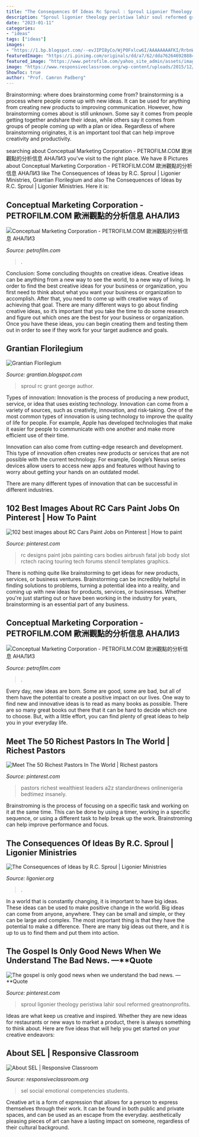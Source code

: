 ```yaml
---
title: "The Consequences Of Ideas Rc Sproul : Sproul Ligonier Theology Peristiwa Lahir Soul Reformed Greatnonprofits"
description: "Sproul ligonier theology peristiwa lahir soul reformed greatnonprofits"
date: "2023-01-11"
categories:
- "ideas"
tags: ["ideas"]
images:
- "https://1.bp.blogspot.com/--evJIPI8yCo/WjP0Fxlcw6I/AAAAAAAAFKI/RrbnWicTL9AgQoy9Go7XR52IqSR93iJzQCLcBGAs/s1600/RC.jpg"
featuredImage: "https://i.pinimg.com/originals/dd/a7/62/dda762646928884f29569ddca3069f0a.jpg"
featured_image: "https://www.petrofilm.com/yahoo_site_admin/assets/images/Coat_of_arms_of_the_United_States_of_Americasvg.116154857_std.png"
image: "https://www.responsiveclassroom.org/wp-content/uploads/2015/12/DSC_3847.jpg"
ShowToc: true
author: "Prof. Camron Padberg"
---
```



Brainstorming: where does brainstorming come from?
brainstorming is a process where people come up with new ideas. It can be used for anything from creating new products to improving communication. However, how brainstorming comes about is still unknown. Some say it comes from people getting together andshare their ideas, while others say it comes from groups of people coming up with a plan or idea. Regardless of where brainstorming originates, it is an important tool that can help improve creativity and productivity.

	

		
searching about Conceptual Marketing Corporation - PETROFILM.COM ﻿歐洲觀點的分析信息 АНАЛИЗ you've visit to the right place. We have 8 Pictures about Conceptual Marketing Corporation - PETROFILM.COM ﻿歐洲觀點的分析信息 АНАЛИЗ like The Consequences of Ideas by R.C. Sproul | Ligonier Ministries, Grantian Florilegium and also The Consequences of Ideas by R.C. Sproul | Ligonier Ministries. Here it is:
		
    
## Conceptual Marketing Corporation - PETROFILM.COM ﻿歐洲觀點的分析信息 АНАЛИЗ

<img loading=lazy src="https://www.petrofilm.com/yahoo_site_admin/assets/images/Coat_of_arms_of_the_United_States_of_Americasvg.116154857_std.png" onerror="this.onerror=null;this.src='https://tse1.mm.bing.net/th?id=OIP.p6UAqHmPRt6SLRD3XDJt_gDqEK&amp;pid=15.1';" alt="Conceptual Marketing Corporation - PETROFILM.COM ﻿歐洲觀點的分析信息 АНАЛИЗ">

_Source: petrofilm.com_

>. 

	

Conclusion: Some concluding thoughts on creative ideas.
Creative ideas can be anything from a new way to see the world, to a new way of living. In order to find the best creative ideas for your business or organization, you first need to think about what you want your business or organization to accomplish. After that, you need to come up with creative ways of achieving that goal. There are many different ways to go about finding creative ideas, so it’s important that you take the time to do some research and figure out which ones are the best for your business or organization. Once you have these ideas, you can begin creating them and testing them out in order to see if they work for your target audience and goals.

    
## Grantian Florilegium

<img loading=lazy src="https://1.bp.blogspot.com/--evJIPI8yCo/WjP0Fxlcw6I/AAAAAAAAFKI/RrbnWicTL9AgQoy9Go7XR52IqSR93iJzQCLcBGAs/s1600/RC.jpg" onerror="this.onerror=null;this.src='https://tse2.mm.bing.net/th?id=OIP.5DMmFDqBHr-lvTFU5phgbwHaJt&amp;pid=15.1';" alt="Grantian Florilegium">

_Source: grantian.blogspot.com_

>sproul rc grant george author. 

	

Types of innovation:
Innovation is the process of producing a new product, service, or idea that uses existing technology. Innovation can come from a variety of sources, such as creativity, innovation, and risk-taking. 
One of the most common types of innovation is using technology to improve the quality of life for people. For example, Apple has developed technologies that make it easier for people to communicate with one another and make more efficient use of their time. 

Innovation can also come from cutting-edge research and development. This type of innovation often creates new products or services that are not possible with the current technology. For example, Google’s Nexus series devices allow users to access new apps and features without having to worry about getting your hands on an outdated model. 

There are many different types of innovation that can be successful in different industries.

    
## 102 Best Images About RC Cars Paint Jobs On Pinterest | How To Paint

<img loading=lazy src="https://s-media-cache-ak0.pinimg.com/736x/69/2a/26/692a26a410ca135e86b3c749a06da737--airbrush-art-slot-car.jpg" onerror="this.onerror=null;this.src='https://tse1.mm.bing.net/th?id=OIP.lbteiEu-56DwSO9QRVDvxAHaFj&amp;pid=15.1';" alt="102 best images about RC Cars Paint Jobs on Pinterest | How to paint">

_Source: pinterest.com_

>rc designs paint jobs painting cars bodies airbrush fatal job body slot rctech racing touring tech forums stencil templates graphics. 

	

There is nothing quite like brainstorming to get ideas for new products, services, or business ventures. Brainstorming can be incredibly helpful in finding solutions to problems, turning a potential idea into a reality, and coming up with new ideas for products, services, or businesses. Whether you're just starting out or have been working in the industry for years, brainstorming is an essential part of any business.

    
## Conceptual Marketing Corporation - PETROFILM.COM ﻿歐洲觀點的分析信息 АНАЛИЗ

<img loading=lazy src="https://petrofilm.com/yahoo_site_admin/assets/images/_RAF_Mildenhall_Logo_9B-4_BOEING_RC-135W_Power_plant.101113446_std.jpg" onerror="this.onerror=null;this.src='https://tse1.mm.bing.net/th?id=OIP.k5ac2IH_HevP1uilDfqF7QHaEc&amp;pid=15.1';" alt="Conceptual Marketing Corporation - PETROFILM.COM ﻿歐洲觀點的分析信息 АНАЛИЗ">

_Source: petrofilm.com_

>. 

	

Every day, new ideas are born. Some are good, some are bad, but all of them have the potential to create a positive impact on our lives. One way to find new and innovative ideas is to read as many books as possible. There are so many great books out there that it can be hard to decide which one to choose. But, with a little effort, you can find plenty of great ideas to help you in your everyday life.

    
## Meet The 50 Richest Pastors In The World | Richest Pastors

<img loading=lazy src="https://i.pinimg.com/originals/dd/a7/62/dda762646928884f29569ddca3069f0a.jpg" onerror="this.onerror=null;this.src='https://tse2.mm.bing.net/th?id=OIP.098UuFQdgffK4PKsQuCRbwHaE8&amp;pid=15.1';" alt="Meet The 50 Richest Pastors In The World | Richest pastors">

_Source: pinterest.com_

>pastors richest wealthiest leaders a2z standardnews onlinenigeria bedtimez insanely. 

	

Brainstroming is the process of focusing on a specific task and working on it at the same time. This can be done by using a timer, working in a specific sequence, or using a different task to help break up the work. Brainstroming can help improve performance and focus.

    
## The Consequences Of Ideas By R.C. Sproul | Ligonier Ministries

<img loading=lazy src="https://images.ctfassets.net/ukqj0ybhazqg/CON01_16x9_text.jpg/5d92d6af6db84ec3090472785a63850f/CON01_16x9_text.jpg?w=1200&amp;q=50" onerror="this.onerror=null;this.src='https://tse3.mm.bing.net/th?id=OIP.RlM-FmL4dszNaODU0KHTBQHaEK&amp;pid=15.1';" alt="The Consequences of Ideas by R.C. Sproul | Ligonier Ministries">

_Source: ligonier.org_

>. 

	

In a world that is constantly changing, it is important to have big ideas. These ideas can be used to make positive change in the world. Big ideas can come from anyone, anywhere. They can be small and simple, or they can be large and complex. The most important thing is that they have the potential to make a difference. There are many big ideas out there, and it is up to us to find them and put them into action.

    
## The Gospel Is Only Good News When We Understand The Bad News. —**Quote

<img loading=lazy src="https://s-media-cache-ak0.pinimg.com/736x/d0/4f/b0/d04fb0142b8a52841e7b4025ceb86783.jpg" onerror="this.onerror=null;this.src='https://tse1.mm.bing.net/th?id=OIP.t9MV--r-R0Akr1AXu9MXCwHaHa&amp;pid=15.1';" alt="The gospel is only good news when we understand the bad news. —**Quote">

_Source: pinterest.com_

>sproul ligonier theology peristiwa lahir soul reformed greatnonprofits. 

	

Ideas are what keep us creative and inspired. Whether they are new ideas for restaurants or new ways to market a product, there is always something to think about. Here are five ideas that will help you get started on your creative endeavors: 

    
## About SEL | Responsive Classroom

<img loading=lazy src="https://www.responsiveclassroom.org/wp-content/uploads/2015/12/DSC_3847.jpg" onerror="this.onerror=null;this.src='https://tse3.mm.bing.net/th?id=OIP.m8Kiu92ExotM_HxY8vtu9wHaE7&amp;pid=15.1';" alt="About SEL | Responsive Classroom">

_Source: responsiveclassroom.org_

>sel social emotional competencies students. 

	

Creative art is a form of expression that allows for a person to express themselves through their work. It can be found in both public and private spaces, and can be used as an escape from the everyday. aesthetically pleasing pieces of art can have a lasting impact on someone, regardless of their cultural background.

